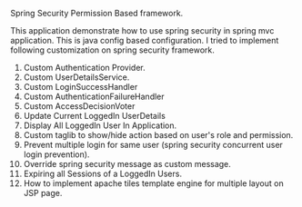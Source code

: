 Spring Security Permission Based framework.


This application demonstrate how to use spring security in spring mvc application. This is java config based configuration. I tried to implement following customization on spring security framework.

1) Custom Authentication Provider.
2) Custom UserDetailsService.
3) Custom LoginSuccessHandler
4) Custom AuthenticationFailureHandler
5) Custom AccessDecisionVoter
6) Update Current LoggedIn UserDetails
7) Display All LoggedIn User In Application.
8) Custom taglib to show/hide action based on user's role and permission.
9) Prevent multiple login for same user (spring security concurrent user login prevention).
10) Override spring security message as custom message.
11) Expiring all Sessions of a LoggedIn Users.
12) How to implement apache tiles template engine for multiple layout on JSP page.
